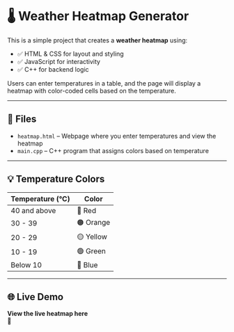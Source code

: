 # 🌡️ Weather Heatmap Generator

This is a simple project that creates a **weather heatmap** using:

- ✅ HTML & CSS for layout and styling
- ✅ JavaScript for interactivity
- ✅ C++ for backend logic 

Users can enter temperatures in a table, and the page will display a heatmap with color-coded cells based on the temperature.

---

## 📁 Files

- `heatmap.html` – Webpage where you enter temperatures and view the heatmap  
- `main.cpp` – C++ program that assigns colors based on temperature

---

## 💡 Temperature Colors

| Temperature (°C) | Color    |
|------------------|----------|
| 40 and above     | 🔴 Red   |
| 30 - 39          | 🟠 Orange |
| 20 - 29          | 🟡 Yellow |
| 10 - 19          | 🟢 Green  |
| Below 10         | 🔵 Blue   |

---
## 🌐 Live Demo

**View the live heatmap here**  
🔗
